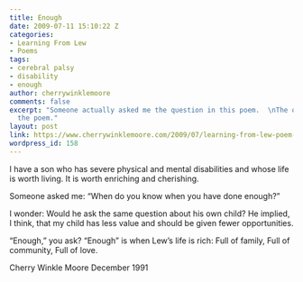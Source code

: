 ```yaml
---
title: Enough
date: 2009-07-11 15:10:22 Z
categories:
- Learning From Lew
- Poems
tags:
- cerebral palsy
- disability
- enough
author: cherrywinklemoore
comments: false
excerpt: "Someone actually asked me the question in this poem.  \nThe question prompted
  the poem."
layout: post
link: https://www.cherrywinklemoore.com/2009/07/learning-from-lew-poem-enough/
wordpress_id: 158
---
```


I have a son
who has severe physical and mental disabilities
and whose life is worth living.
It is worth enriching and cherishing.

Someone asked me:
“When do you know
when you have done enough?”

I wonder:
Would he ask the same question
about his own child?
He implied, I think, that my child
has less value
and should be given fewer opportunities.

“Enough,” you ask?
“Enough” is when Lew’s life is rich:
Full of family,
Full of community,
Full of love.

Cherry Winkle Moore
December 1991
